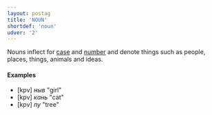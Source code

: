 ```yaml
---
layout: postag
title: 'NOUN'
shortdef: 'noun'
udver: '2'
---
```


Nouns inflect for [case](Case) and [number](Number) and denote things
such as people, places, things, animals and ideas.

#### Examples

* [kpv] _ныв_ "girl"
* [kpv] _кань_ "cat"
* [kpv] _пу_ "tree"

<!-- Interlanguage links updated Út zář 29 18:40:46 CEST 2020 -->
